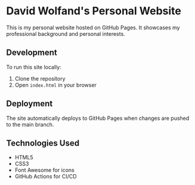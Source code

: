 # David Wolfand's Personal Website

This is my personal website hosted on GitHub Pages. It showcases my professional background and personal interests.

## Development

To run this site locally:

1. Clone the repository
2. Open `index.html` in your browser

## Deployment

The site automatically deploys to GitHub Pages when changes are pushed to the main branch.

## Technologies Used

- HTML5
- CSS3
- Font Awesome for icons
- GitHub Actions for CI/CD

